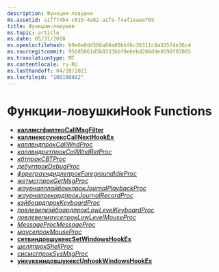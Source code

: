 ```yaml
---
description: Функции-ловушки
ms.assetid: a1ff74b4-c015-4a82-a1fe-f4af1eaee705
title: Функции-ловушки
ms.topic: article
ms.date: 05/31/2018
ms.openlocfilehash: b9e6e8dd586a04a00bbf6c36311c8a335f4e36c4
ms.sourcegitcommit: 95685061d5b0333bbf9e6ebd208dde8190f97005
ms.translationtype: MT
ms.contentlocale: ru-RU
ms.lasthandoff: 04/28/2021
ms.locfileid: "108100482"
---
```

# <a name="hook-functions"></a><span data-ttu-id="11362-103">Функции-ловушки</span><span class="sxs-lookup"><span data-stu-id="11362-103">Hook Functions</span></span>

-   [<span data-ttu-id="11362-104">**каллмсгфилтер**</span><span class="sxs-lookup"><span data-stu-id="11362-104">**CallMsgFilter**</span></span>](/windows/win32/api/winuser/nf-winuser-callmsgfiltera)
-   [<span data-ttu-id="11362-105">**каллнекссукекс**</span><span class="sxs-lookup"><span data-stu-id="11362-105">**CallNextHookEx**</span></span>](/windows/win32/api/winuser/nf-winuser-callnexthookex)
-   <span data-ttu-id="11362-106">[*каллвндпрок*](/previous-versions/windows/desktop/legacy/ms644975(v=vs.85))</span><span class="sxs-lookup"><span data-stu-id="11362-106">[*CallWndProc*](/previous-versions/windows/desktop/legacy/ms644975(v=vs.85))</span></span>
-   [<span data-ttu-id="11362-107">*каллвндретпрок*</span><span class="sxs-lookup"><span data-stu-id="11362-107">*CallWndRetProc*</span></span>](/windows/win32/api/winuser/nc-winuser-hookproc)
-   <span data-ttu-id="11362-108">[*кбтпрок*](/previous-versions/windows/desktop/legacy/ms644977(v=vs.85))</span><span class="sxs-lookup"><span data-stu-id="11362-108">[*CBTProc*](/previous-versions/windows/desktop/legacy/ms644977(v=vs.85))</span></span>
-   <span data-ttu-id="11362-109">[*дебугпрок*](/previous-versions/windows/desktop/legacy/ms644978(v=vs.85))</span><span class="sxs-lookup"><span data-stu-id="11362-109">[*DebugProc*](/previous-versions/windows/desktop/legacy/ms644978(v=vs.85))</span></span>
-   <span data-ttu-id="11362-110">[*фореграундидлепрок*](/previous-versions/windows/desktop/legacy/ms644980(v=vs.85))</span><span class="sxs-lookup"><span data-stu-id="11362-110">[*ForegroundIdleProc*](/previous-versions/windows/desktop/legacy/ms644980(v=vs.85))</span></span>
-   [<span data-ttu-id="11362-111">*жетмсгпрок*</span><span class="sxs-lookup"><span data-stu-id="11362-111">*GetMsgProc*</span></span>](getmsgproc.md)
-   [<span data-ttu-id="11362-112">*жаурналплайбаккпрок*</span><span class="sxs-lookup"><span data-stu-id="11362-112">*JournalPlaybackProc*</span></span>](journalplaybackproc.md)
-   [<span data-ttu-id="11362-113">*жаурналрекордпрок*</span><span class="sxs-lookup"><span data-stu-id="11362-113">*JournalRecordProc*</span></span>](journalrecordproc.md)
-   [<span data-ttu-id="11362-114">*кэйбоардпрок*</span><span class="sxs-lookup"><span data-stu-id="11362-114">*KeyboardProc*</span></span>](keyboardproc.md)
-   [<span data-ttu-id="11362-115">*ловлевелкэйбоардпрок*</span><span class="sxs-lookup"><span data-stu-id="11362-115">*LowLevelKeyboardProc*</span></span>](lowlevelkeyboardproc.md)
-   [<span data-ttu-id="11362-116">*ловлевелмаусепрок*</span><span class="sxs-lookup"><span data-stu-id="11362-116">*LowLevelMouseProc*</span></span>](lowlevelmouseproc.md)
-   [<span data-ttu-id="11362-117">*MessageProc*</span><span class="sxs-lookup"><span data-stu-id="11362-117">*MessageProc*</span></span>](messageproc.md)
-   [<span data-ttu-id="11362-118">*маусепрок*</span><span class="sxs-lookup"><span data-stu-id="11362-118">*MouseProc*</span></span>](mouseproc.md)
-   [<span data-ttu-id="11362-119">**сетвиндовшукекс**</span><span class="sxs-lookup"><span data-stu-id="11362-119">**SetWindowsHookEx**</span></span>](/windows/win32/api/winuser/nf-winuser-setwindowshookexa)
-   [<span data-ttu-id="11362-120">*шеллпрок*</span><span class="sxs-lookup"><span data-stu-id="11362-120">*ShellProc*</span></span>](shellproc.md)
-   [<span data-ttu-id="11362-121">*сисмсгпрок*</span><span class="sxs-lookup"><span data-stu-id="11362-121">*SysMsgProc*</span></span>](sysmsgproc.md)
-   [<span data-ttu-id="11362-122">**унхуквиндовшукекс**</span><span class="sxs-lookup"><span data-stu-id="11362-122">**UnhookWindowsHookEx**</span></span>](/windows/win32/api/winuser/nf-winuser-unhookwindowshookex)

 

 
